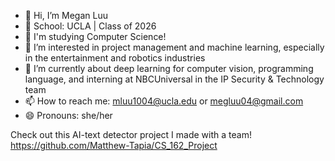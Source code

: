 - 👋 Hi, I’m Megan Luu
- 🏫 School: UCLA | Class of 2026
- 📜 I'm studying Computer Science!
- 👀 I’m interested in project management and machine learning, especially in the entertainment and robotics industries
- 🌱 I’m currently about deep learning for computer vision, programming language, and interning at NBCUniversal in the IP Security & Technology team
- 📫 How to reach me: mluu1004@ucla.edu or megluu04@gmail.com
- 😄 Pronouns: she/her

Check out this AI-text detector project I made with a team!
https://github.com/Matthew-Tapia/CS_162_Project
